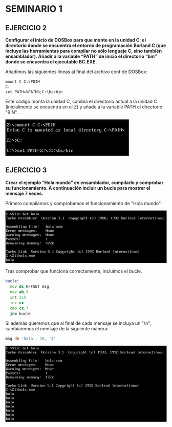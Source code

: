 # SEMINARIO 1 #


## EJERCICIO 2 ##

**Configurar el inicio de DOSBox para que monte en la unidad C: el directorio donde se encuentra el entorno de programación Borland C (que incluye las herramientas para compilar no sólo lenguaje C, sino también ensamblador). Añadir a la variable “PATH” de inicio el directorio “bin” donde se encuentra el ejecutable BC.EXE.**

Añadimos las siguientes líneas al final del archivo conf de DOSBox:

```shell
mount C C:\PDIH
C:
set PATH=%PATH%;C:\bc/bin
```

Este código monta la unidad C, cambia el directorio actual a la unidad C (inicialmente se encuentra en el Z) y añade a la variable PATH el directorio "BIN".

![plot](./images/setup.png)

## EJERCICIO 3 ##

**Crear el ejemplo “Hola mundo” en ensamblador, compilarlo y comprobar su funcionamiento. A continuación incluir un bucle para mostrar el mensaje 7 veces.**

Primero compilamos y comprobamos el funcionamiento de "Hola mundo".

![plot](./images/prueba_hola.png)

Tras comprobar que funciona correctamente, incluimos el bucle.

```asm
bucle:
  mov dx,OFFSET msg
  mov ah,9
  int 21h
  inc cx
  cmp cx,7
  jne bucle
```

Si además queremos que al final de cada mensaje se incluya un "\n", cambiaremos el mensaje de la siguiente manera:

```asm
msg db 'hola', 10, '$'
```

![plot](./images/bucle_hola.png)
